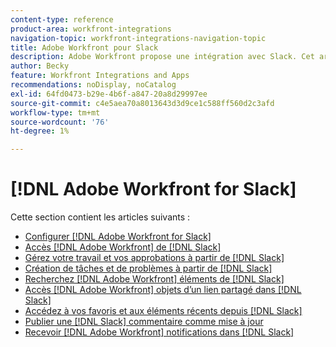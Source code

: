 ```yaml
---
content-type: reference
product-area: workfront-integrations
navigation-topic: workfront-integrations-navigation-topic
title: Adobe Workfront pour Slack
description: Adobe Workfront propose une intégration avec Slack. Cet article renvoie à des instructions sur les cas d’utilisation courants de ce scénario, ainsi qu’à des instructions de configuration.
author: Becky
feature: Workfront Integrations and Apps
recommendations: noDisplay, noCatalog
exl-id: 64fd0473-b29e-4b6f-a847-20a8d29997ee
source-git-commit: c4e5aea70a8013643d3d9ce1c588ff560d2c3afd
workflow-type: tm+mt
source-wordcount: '76'
ht-degree: 1%

---
```


# [!DNL Adobe Workfront for Slack]

Cette section contient les articles suivants :

* [Configurer [!DNL Adobe Workfront for Slack]](../../workfront-integrations-and-apps/using-workfront-with-slack/configure-workfront-for-slack.md)
* [Accès [!DNL Adobe Workfront] de [!DNL Slack]](../../workfront-integrations-and-apps/using-workfront-with-slack/access-workfront-from-slack.md)
* [Gérez votre travail et vos approbations à partir de [!DNL Slack]](../../workfront-integrations-and-apps/using-workfront-with-slack/manage-your-work-and-approvals-from-slack.md)
* [Création de tâches et de problèmes à partir de [!DNL Slack]](../../workfront-integrations-and-apps/using-workfront-with-slack/create-tasks-and-issues-from-slack.md)
* [Recherchez [!DNL Adobe Workfront] éléments de [!DNL Slack]](../../workfront-integrations-and-apps/using-workfront-with-slack/search-for-wf-items-from-slack.md)
* [Accès [!DNL Adobe Workfront] objets d’un lien partagé dans [!DNL Slack]](../../workfront-integrations-and-apps/using-workfront-with-slack/access-wf-objects-from-shared-linked-in-slack.md)
* [Accédez à vos favoris et aux éléments récents depuis [!DNL Slack]](../../workfront-integrations-and-apps/using-workfront-with-slack/access-favorites-and-recent-items-from-slack.md)
* [Publier une [!DNL Slack] commentaire comme mise à jour](../../workfront-integrations-and-apps/using-workfront-with-slack/post-a-slack-comment-as-an-update.md)
* [Recevoir [!DNL Adobe Workfront] notifications dans [!DNL Slack]](../../workfront-integrations-and-apps/using-workfront-with-slack/receive-workfront-notifications-in-slack.md)

